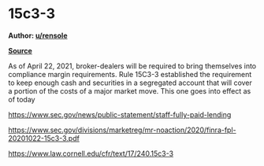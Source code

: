 # 15c3-3

**Author: [u/rensole](https://www.reddit.com/user/rensole/)**

**[Source](https://www.reddit.com/r/Superstonk/comments/mw0w96/synopsis_for_04222021_what_we_need_to_know_before/)**

As of April 22, 2021, broker-dealers will be required to bring themselves into compliance margin requirements. Rule 15C3-3 established the requirement to keep enough cash and securities in a segregated account that will cover a portion of the costs of a major market move. This one goes into effect as of today

<https://www.sec.gov/news/public-statement/staff-fully-paid-lending>

<https://www.sec.gov/divisions/marketreg/mr-noaction/2020/finra-fpl-20201022-15c3-3.pdf>

<https://www.law.cornell.edu/cfr/text/17/240.15c3-3>

